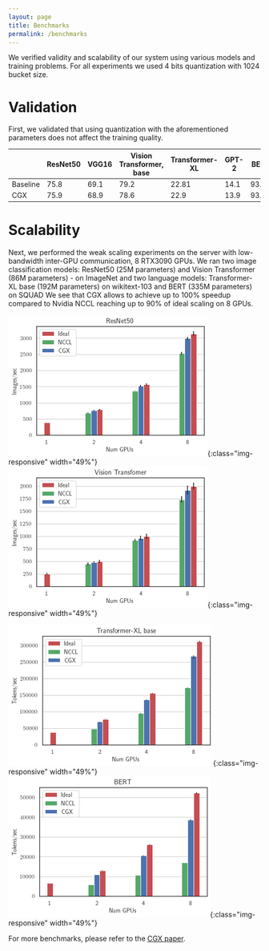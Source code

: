 ```yaml
---
layout: page
title: Benchmarks
permalink: /benchmarks
---
```


We verified validity and scalability of our system using various models and training problems.
For all experiments we used 4 bits quantization with 1024 bucket size.

# Validation
First, we validated that using quantization with the aforementioned parameters does not affect the training quality.

|          |ResNet50 | VGG16 | Vision Transformer, base | Transformer-XL | GPT-2 | BERT   |
|----------|----------|-------|--------------------------|----------------|-------|--------|
| Baseline | 75.8  | 69.1 | 79.2 | 22.81          | 14.1  | 93.12  |
| CGX      | 75.9  | 68.9 | 78.6 | 22.9           | 13.9  | 93.06  |

# Scalability
Next, we performed the weak scaling experiments on the server with low-bandwidth inter-GPU communication,
8 RTX3090 GPUs. We ran two image classification models: ResNet50 (25M parameters) and Vision Transformer (86M parameters) - on ImageNet and
two language models: Transformer-XL base (192M parameters) on wikitext-103 and BERT (335M parameters) on SQUAD
We see that CGX allows to achieve up to 100% speedup compared to Nvidia NCCL reaching up to 90% of ideal scaling on 8 GPUs.

![ResNet50](/assets/images/RN50_comparison.png){:class="img-responsive" width="49%"}
![Vision Transformer base](/assets/images/Vit_comparison.png){:class="img-responsive" width="49%"}

![Transformer-XL base](/assets/images/TXL_comparison.png){:class="img-responsive" width="49%"}
![BERT](/assets/images/BERT_comparison.png){:class="img-responsive" width="49%"}

For more benchmarks, please refer to the [CGX paper](https://arxiv.org/abs/2111.08617).